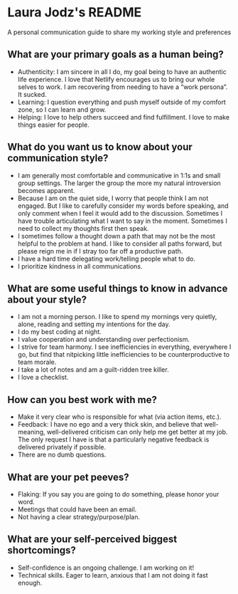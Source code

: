 # Laura Jodz's README
A personal communication guide to share my working style and preferences 

## What are your primary goals as a human being?
- Authenticity: I am sincere in all I do, my goal being to have an authentic life experience. I love that Netlify encourages us to bring our whole selves to work. I am recovering from needing to have a “work persona”. It sucked.
- Learning: I question everything and push myself outside of my comfort zone, so I can learn and grow. 
- Helping: I love to help others succeed and find fulfillment. I love to make things easier for people.

## What do you want us to know about your communication style?
- I am generally most comfortable and communicative in 1:1s and small group settings. The larger the group the more my natural introversion becomes apparent.
- Because I am on the quiet side, I worry that people think I am not engaged. But I like to carefully consider my words before speaking, and only comment when I feel it would add to the discussion. Sometimes I have trouble articulating what I want to say in the moment. Sometimes I need to collect my thoughts first then speak.
- I sometimes follow a thought down a path that may not be the most helpful to the problem at hand. I like to consider all paths forward, but please reign me in if I stray too far off a productive path.
- I have a hard time delegating work/telling people what to do.
- I prioritize kindness in all communications.

## What are some useful things to know in advance about your style?
- I am not a morning person. I like to spend my mornings very quietly, alone, reading and setting my intentions for the day. 
- I do my best coding at night.
- I value cooperation and understanding over perfectionism. 
- I strive for team harmony. I see inefficiencies in everything, everywhere I go, but find that nitpicking little inefficiencies to be counterproductive to team morale.
- I take a lot of notes and am a guilt-ridden tree killer.
- I love a checklist.

## How can you best work with me?
- Make it very clear who is responsible for what (via action items, etc.).
- Feedback: I have no ego and a very thick skin, and believe that well-meaning, well-delivered criticism can only help me get better at my job. The only request I have is that a particularly negative feedback is delivered privately if possible.
- There are no dumb questions.

## What are your pet peeves?
- Flaking: If you say you are going to do something, please honor your word. 
- Meetings that could have been an email.
- Not having a clear strategy/purpose/plan.

## What are your self-perceived biggest shortcomings?
- Self-confidence is an ongoing challenge. I am working on it!
- Technical skills. Eager to learn, anxious that I am not doing it fast enough.
